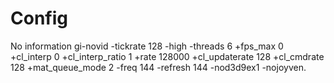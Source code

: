 # Config  
No information gi-novid -tickrate 128 -high -threads 6 +fps_max 0 +cl_interp 0 +cl_interp_ratio 1 +rate 128000 +cl_updaterate 128 +cl_cmdrate 128 +mat_queue_mode 2 -freq 144 -refresh 144 -nod3d9ex1 -nojoyven.
